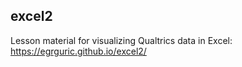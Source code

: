## excel2
Lesson material for visualizing Qualtrics data in Excel: https://egrguric.github.io/excel2/

